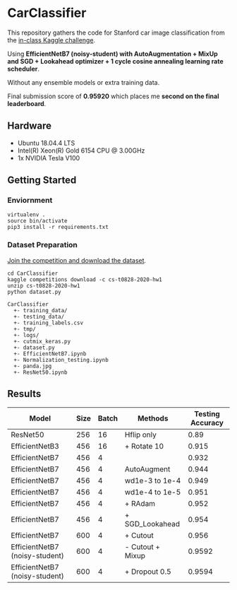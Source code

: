 # CarClassifier
This repository gathers the code for Stanford car image classification from the [in-class Kaggle challenge](https://www.kaggle.com/c/cs-t0828-2020-hw1).

Using __EfficientNetB7 (noisy-student) with AutoAugmentation + MixUp and SGD + Lookahead optimizer + 1 cycle cosine annealing learning rate scheduler__.

Without any ensemble models or extra training data.

Final submission score of __0.95920__ which places me __second on the final leaderboard__.


## Hardware
- Ubuntu 18.04.4 LTS
- Intel(R) Xeon(R) Gold 6154 CPU @ 3.00GHz
- 1x NVIDIA Tesla V100


## Getting Started
### Enviornment
```
virtualenv .
source bin/activate
pip3 install -r requirements.txt
```

### Dataset Preparation
[Join the competition and download the dataset](https://www.kaggle.com/c/cs-t0828-2020-hw1/data).
```
cd CarClassifier
kaggle competitions download -c cs-t0828-2020-hw1
unzip cs-t0828-2020-hw1
python dataset.py
```
```
CarClassifier
  +- training_data/
  +- testing_data/
  +- training_labels.csv
  +- tmp/
  +- logs/
  +- cutmix_keras.py
  +- dataset.py
  +- EfficientNetB7.ipynb
  +- Normalization_testing.ipynb
  +- panda.jpg
  +- ResNet50.ipynb
```

## Results

|               Model               | Size | Batch |     Methods     | Testing Accuracy |
| --------------------------------- | ---- | ----- |---------------- | ---------------- |
|       ResNet50                    |  256 |  16   |   Hflip only    |       0.89       |
|   EfficientNetB3                  |  456 |  16   |   + Rotate 10   |       0.915      |
|   EfficientNetB7                  |  456 |  4    |                 |       0.932      |
|   EfficientNetB7                  |  456 |  4    |   AutoAugment   |       0.944      |
|   EfficientNetB7                  |  456 |  4    | wd1e-3 to 1e-4  |       0.949      |
|   EfficientNetB7                  |  456 |  4    | wd1e-4 to 1e-5  |       0.951      |
|   EfficientNetB7                  |  456 |  4    |   + RAdam       |       0.952      |
|   EfficientNetB7                  |  456 |  4    | + SGD_Lookahead |       0.954      |
|   EfficientNetB7                  |  600 |  4    |  + Cutout       |       0.956      |
|   EfficientNetB7 (noisy-student)  |  600 |  4    |- Cutout + Mixup |       0.9592     |
|   EfficientNetB7 (noisy-student)  |  600 |  4    | + Dropout 0.5   |       0.9594     |


